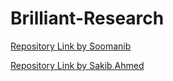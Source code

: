 # Brilliant-Research

[Repository Link by Soomanib ](https://github.com/Radhima/Brilliant-Cloud-Research-Project)

[Repository Link by Sakib Ahmed ](https://github.com/sakibahmed872/PostgreSql_learning)